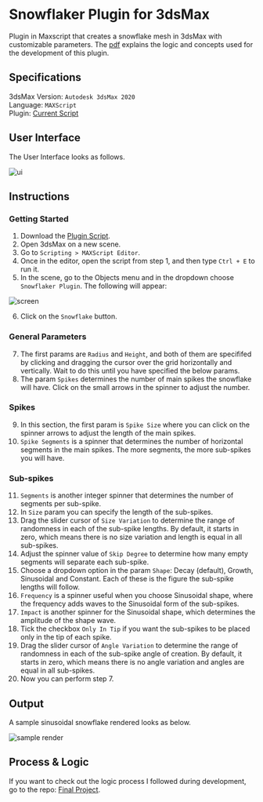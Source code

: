 # Snowflaker Plugin for 3dsMax

Plugin in Maxscript that creates a snowflake mesh in 3dsMax with customizable parameters. The [pdf](https://github.com/the-other-mariana/snowflaker-plugin/blob/master/SnowflakerPlugin_Paper.pdf) explains the logic and concepts used for the development of this plugin. 

## Specifications

3dsMax Version: `Autodesk 3dsMax 2020` <br />
Language: `MAXScript` <br />
Plugin: [Current Script](https://github.com/the-other-mariana/snowflaker-plugin/blob/master/snowflaker.ms)

## User Interface

The User Interface looks as follows. <br />

![ui](https://github.com/the-other-mariana/snowflaker-plugin/blob/master/media/ui.png?raw=true) <br />

## Instructions

### Getting Started

1. Download the [Plugin Script](https://github.com/the-other-mariana/snowflaker-plugin/blob/master/snowflaker.ms).
2. Open 3dsMax on a new scene.
3. Go to `Scripting > MAXScript Editor`.
4. Once in the editor, open the script from step 1, and then type `Ctrl + E` to run it.
5. In the scene, go to the Objects menu and in the dropdown choose `Snowflaker Plugin`. The following will appear: <br />

![screen](https://github.com/the-other-mariana/snowflaker-plugin/blob/master/media/find-plugin.png) <br />

6. Click on the `Snowflake` button.

### General Parameters

7. The first params are `Radius` and `Height`, and both of them are specififed by clicking and dragging the cursor over the grid horizontally and vertically. Wait to do this until you have specified the below params.
8. The param `Spikes` determines the number of main spikes the snowflake will have. Click on the small arrows in the spinner to adjust the number. 

### Spikes

9. In this section, the first param is `Spike Size` where you can click on the spinner arrows to adjust the length of the main spikes. 
10. `Spike Segments` is a spinner that determines the number of horizontal segments in the main spikes. The more segments, the more sub-spikes you will have.

### Sub-spikes

11. `Segments` is another integer spinner that determines the number of segments per sub-spike. 
12. In `Size` param you can specify the length of the sub-spikes.
13. Drag the slider cursor of `Size Variation` to determine the range of randomness in each of the sub-spike lengths. By default, it starts in zero, which means there is no size variation and length is equal in all sub-spikes. 
14. Adjust the spinner value of `Skip Degree` to determine how many empty segments will separate each sub-spike.
15. Choose a dropdown option in the param `Shape`: Decay (default), Growth, Sinusoidal and Constant. Each of these is the figure the sub-spike lengths will follow.
16. `Frequency` is a spinner useful when you choose Sinusoidal shape, where the frequency adds waves to the Sinusoidal form of the sub-spikes.
17. `Impact` is another spinner for the Sinusoidal shape, which determines the amplitude of the shape wave.
18. Tick the checkbox `Only In Tip` if you want the sub-spikes to be placed only in the tip of each spike.
19. Drag the slider cursor of `Angle Variation` to determine the range of randomness in each of the sub-spike angle of creation. By default, it starts in zero, which means there is no angle variation and angles are equal in all sub-spikes.
20. Now you can perform step 7.

## Output

A sample sinusoidal snowflake rendered looks as below. <br />

![sample render](https://github.com/the-other-mariana/snowflaker-plugin/blob/master/media/render01.png?raw=true) <br />

## Process & Logic

If you want to check out the logic process I followed during development, go to the repo: [Final Project](https://github.com/the-other-mariana/3dsmax-plugins/tree/master/final-project). 

